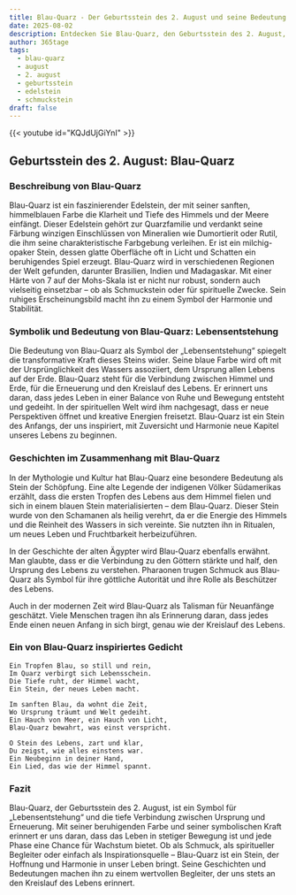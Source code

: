 ```yaml
---
title: Blau-Quarz - Der Geburtsstein des 2. August und seine Bedeutung
date: 2025-08-02
description: Entdecken Sie Blau-Quarz, den Geburtsstein des 2. August, der Lebensentstehung symbolisiert. Seine Symbolik und Geschichte werden Sie inspirieren.
author: 365tage
tags:
  - blau-quarz
  - august
  - 2. august
  - geburtsstein
  - edelstein
  - schmuckstein
draft: false
---
```


{{< youtube id="KQJdUjGiYnI" >}}

## Geburtsstein des 2. August: Blau-Quarz

### Beschreibung von Blau-Quarz

Blau-Quarz ist ein faszinierender Edelstein, der mit seiner sanften, himmelblauen Farbe die Klarheit und Tiefe des Himmels und der Meere einfängt. Dieser Edelstein gehört zur Quarzfamilie und verdankt seine Färbung winzigen Einschlüssen von Mineralien wie Dumortierit oder Rutil, die ihm seine charakteristische Farbgebung verleihen. Er ist ein milchig-opaker Stein, dessen glatte Oberfläche oft in Licht und Schatten ein beruhigendes Spiel erzeugt. Blau-Quarz wird in verschiedenen Regionen der Welt gefunden, darunter Brasilien, Indien und Madagaskar. Mit einer Härte von 7 auf der Mohs-Skala ist er nicht nur robust, sondern auch vielseitig einsetzbar – ob als Schmuckstein oder für spirituelle Zwecke. Sein ruhiges Erscheinungsbild macht ihn zu einem Symbol der Harmonie und Stabilität.

### Symbolik und Bedeutung von Blau-Quarz: Lebensentstehung

Die Bedeutung von Blau-Quarz als Symbol der „Lebensentstehung“ spiegelt die transformative Kraft dieses Steins wider. Seine blaue Farbe wird oft mit der Ursprünglichkeit des Wassers assoziiert, dem Ursprung allen Lebens auf der Erde. Blau-Quarz steht für die Verbindung zwischen Himmel und Erde, für die Erneuerung und den Kreislauf des Lebens. Er erinnert uns daran, dass jedes Leben in einer Balance von Ruhe und Bewegung entsteht und gedeiht. In der spirituellen Welt wird ihm nachgesagt, dass er neue Perspektiven öffnet und kreative Energien freisetzt. Blau-Quarz ist ein Stein des Anfangs, der uns inspiriert, mit Zuversicht und Harmonie neue Kapitel unseres Lebens zu beginnen.

### Geschichten im Zusammenhang mit Blau-Quarz

In der Mythologie und Kultur hat Blau-Quarz eine besondere Bedeutung als Stein der Schöpfung. Eine alte Legende der indigenen Völker Südamerikas erzählt, dass die ersten Tropfen des Lebens aus dem Himmel fielen und sich in einem blauen Stein materialisierten – dem Blau-Quarz. Dieser Stein wurde von den Schamanen als heilig verehrt, da er die Energie des Himmels und die Reinheit des Wassers in sich vereinte. Sie nutzten ihn in Ritualen, um neues Leben und Fruchtbarkeit herbeizuführen.

In der Geschichte der alten Ägypter wird Blau-Quarz ebenfalls erwähnt. Man glaubte, dass er die Verbindung zu den Göttern stärkte und half, den Ursprung des Lebens zu verstehen. Pharaonen trugen Schmuck aus Blau-Quarz als Symbol für ihre göttliche Autorität und ihre Rolle als Beschützer des Lebens.

Auch in der modernen Zeit wird Blau-Quarz als Talisman für Neuanfänge geschätzt. Viele Menschen tragen ihn als Erinnerung daran, dass jedes Ende einen neuen Anfang in sich birgt, genau wie der Kreislauf des Lebens.

### Ein von Blau-Quarz inspiriertes Gedicht

```
Ein Tropfen Blau, so still und rein,  
Im Quarz verbirgt sich Lebensschein.  
Die Tiefe ruht, der Himmel wacht,  
Ein Stein, der neues Leben macht.  

Im sanften Blau, da wohnt die Zeit,  
Wo Ursprung träumt und Welt gedeiht.  
Ein Hauch von Meer, ein Hauch von Licht,  
Blau-Quarz bewahrt, was einst verspricht.  

O Stein des Lebens, zart und klar,  
Du zeigst, wie alles einstens war.  
Ein Neubeginn in deiner Hand,  
Ein Lied, das wie der Himmel spannt.  
```

### Fazit

Blau-Quarz, der Geburtsstein des 2. August, ist ein Symbol für „Lebensentstehung“ und die tiefe Verbindung zwischen Ursprung und Erneuerung. Mit seiner beruhigenden Farbe und seiner symbolischen Kraft erinnert er uns daran, dass das Leben in stetiger Bewegung ist und jede Phase eine Chance für Wachstum bietet. Ob als Schmuck, als spiritueller Begleiter oder einfach als Inspirationsquelle – Blau-Quarz ist ein Stein, der Hoffnung und Harmonie in unser Leben bringt. Seine Geschichten und Bedeutungen machen ihn zu einem wertvollen Begleiter, der uns stets an den Kreislauf des Lebens erinnert.